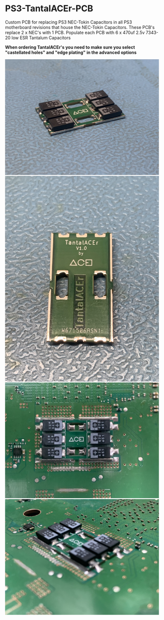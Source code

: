 # PS3-TantalACEr-PCB
Custom PCB for replacing PS3 NEC-Tokin Capacitors in all PS3 motherboard revisions that house the NEC-Tokin Capacitors. 
These PCB's replace 2 x NEC's with 1 PCB.
Populate each PCB with 6 x 470uf 2.5v 7343-20 low ESR Tantalum Capacitors


**When ordering TantalACEr's you need to make sure you select "castellated holes" and "edge plating" in the advanced options**


​![GitHub Image](/IMG-7842.jpg)
​![GitHub Image](/IMG-7844.jpg)
​![GitHub Image](/IMG-7846.jpg)
​![GitHub Image](/IMG-7847.jpg)

